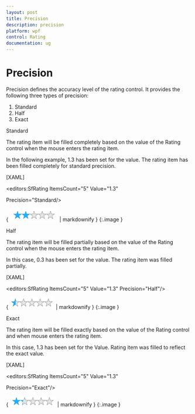 ```yaml
---
layout: post
title: Precision
description: precision
platform: wpf
control: Rating
documentation: ug
---
```


# Precision

Precision defines the accuracy level of the rating control. It provides the following three types of precision:

1. Standard
2. Half
3. Exact



Standard

The rating item will be filled completely based on the value of the Rating control when the mouse enters the rating item.

In the following example, 1.3 has been set for the value. The rating item has been filled completely for standard precision.

[XAML]



<editors:SfRating ItemsCount="5" Value="1.3" 

Precision="Standard/>



{ ![C:/Users/ApoorvahR/Desktop/3.png](Precision_images/Precision_img1.png) | markdownify }
{:.image }


Half

The rating item will be filled partially based on the value of the Rating control when the mouse enters the rating item.

In this case, 0.3 has been set for the value. The rating item was filled partially.

[XAML]



&lt;editors:SfRating ItemsCount="5" Value="1.3" Precision="Half"/&gt;



{ ![C:/Users/ApoorvahR/Desktop/4.png](Precision_images/Precision_img2.png) | markdownify }
{:.image }


Exact

The rating item will be filled exactly based on the value of the Rating control and when mouse enters the rating item.

In this case, 1.3 has been set for the Value. Rating item was filled to reflect the exact value.

[XAML]



<editors:SfRating ItemsCount="5" Value="1.3" 

Precision="Exact"/>



{ ![C:/Users/ApoorvahR/Desktop/5.png](Precision_images/Precision_img3.png) | markdownify }
{:.image }


